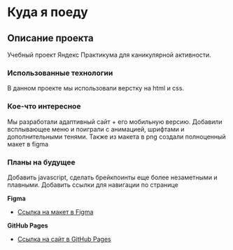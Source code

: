 # Куда я поеду

## Описание проекта
Учебный проект Яндекс Практикума для каникулярной активности.

### Использованные технологии
В данном проекте мы использовали верстку на html и css.

### Кое-что интересное
Мы разработали адаптивный сайт + его мобильную версию. Добавили всплывающее меню и поиграли с анимацией, шрифтами и дополнительными тенями. Также из макета в png создали полноценный макет в figma

### Планы на будущее
Добавить javascript, сделать брейкпоинты еще более незаметными и плавными. Добавить ссылки для навигации по странице

**Figma**

* [Ссылка на макет в Figma](https://www.figma.com/file/pdYjfIuONB4R2A8cHPnQoO/Kuda-ya-poedu?node-id=0%3A1)

**GitHub Pages**

* [Ссылка на сайт в GitHub Pages]()

